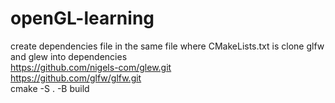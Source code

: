 # openGL-learning
create dependencies file in the same file where CMakeLists.txt is
clone glfw and glew into dependencies  
https://github.com/nigels-com/glew.git  
https://github.com/glfw/glfw.git  
cmake -S . -B build  

